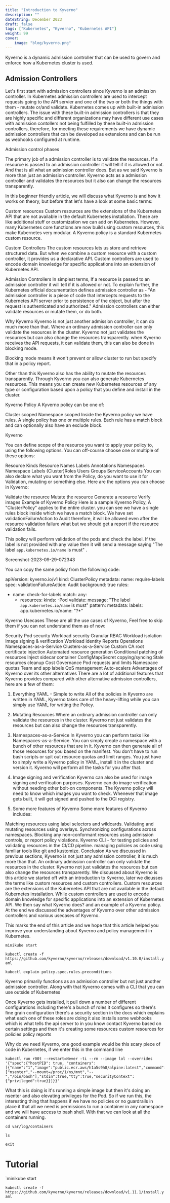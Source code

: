 ```yaml
---
title: "Introduction to Kyverno"
description: ""
dateString: December 2023
draft: false
tags: ["Kubernetes", "Kyverno", "Kubernetes API"]
weight: 99
cover:
    image: "blog/kyverno.png"
---
```


Kyverno is a dynamic admission controller that can be used to govern and enforce how a Kubernetes cluster is used.

## Admission Controllers

Let's first start with admission controllers since Kyverno is an admission controller. In Kubernetes admission controllers are used to intercept requests going to the API servier and one of the two or both the things with them - mutate or/and validate. Kubernetes comes up with built-in admission controllers. The issue with these built-in admission controllers is that they are highly specific and different organizations may have different use cases with admission contollers not being fulfilled by these built-in admission controllers, therefore, for meeting these requirements we have dynamic admission controllers that can be developed as extensions and can be run as webhooks configured at runtime.

Admission control phases

The primary job of a admission controller is to validate the resources. If a resource is passed to an admission controller it will tell if it is allowed or not. And that is all what an admission controller does. But as we said Kyverno is more than just an admission controller. Kyverno acts as a admission controller and validates the resources but it also can change the resources transparently.

In this beginner friendly article, we will discuss what Kyverno is and how it works on theory, but before that let's have a look at some basic terms:

Custom resources
Custom resources are the extensions of the Kubernetes API that are not available in the default Kubernetes installation. These are like additional stuff or customization we can add on Kubernetes. However, many Kubernetes core functions are now build using custom resources, this make Kubernetes very modular. A Kyverno policy is a standard Kubernetes custom resource.

Custom Controllers
The custom resources lets us store and retrieve structured data. But when we combine a custom resource with a custom controller, it provides us a declarative API. Custom controllers are used to encode domain knowledge for specific applications into an extension of Kubernetes API.

Admission Controllers
In simplest terms, If a resource is passed to an admission controller it will tell if it is allowed or not. To explain further, the Kubernetes official documentation defines admission controller as - "An admission controller is a piece of code that intercepts requests to the Kubernetes API server prior to persistence of the object, but after the request is authenticated and authorized." Admission controllers can either validate resources or mutate them, or do both.

Why Kyverno
Kyverno is not just another admission controller, it can do much more than that. Where an ordinary admission controller can only validate the resources in the cluster. Kyverno not just validates the resources but can also change the resources transparently. when Kyverno receives the API requests, it can validate them, this can also be done in blocking mode.

Blocking mode means it won't prevent or allow cluster to run but specify that in a policy report.

Other than this Kyverno also has the ability to mutate the resources transparently. Through Kyverno you can also generate Kubernetes resources. This means you can create new Kubernetes resources of any type or configuration based upon a policy that you define and install in the cluster.

Kyverno Policy
A Kyverno policy can be one of: 

Cluster scoped
Namespace scoped 
Inside the Kyverno policy we have rules. A single policy has one or multiple rules. Each rule has a match block and can optionally also have an exclude block. 



Kyverno

You can define scope of the resource you want to apply your policy to, using the following options. You can off-course choose one or multiple of these options:

Resource Kinds
Resource Names
Labels
Annotations
Namespaces
Namespace Labels
(Cluster)Roles
Users
Groups
ServiceAccounts
You can also declare what you want from the Policy, do you want to use it for Validation, mutating or something else. Here are the options you can choose in Kyverno:

Validate the resource
Mutate the resource
Generate a resource
Verify images 
Example of Kyverno Policy
Here is a sample Kyverno Policy, A "ClusterPolicy" applies to the entire cluster. you can see we have a single rules block inside which we have a match block. We have set validationFailureAction to Audit therefore, it will be allowed even after the resource validation failure what but we should get a report if the resource validation fails.

This policy will perform validation of the pods and check the label. If the label is not provided with any value then it will send a message saying "The label `app.kubernetes.io/name` is must" .



Screenshot-2023-09-29-072343

You can copy the same policy from the following code:

apiVersion: kyverno.io/v1
kind: ClusterPolicy
metadata:
  name: require-labels
spec:
  validationFailureAction: Audit
  background: true
  rules:
  - name: check-for-labels
    match:
      any:
      - resources:
        kinds:
          -Pod
    validate:
      message: "The label `app.kubernetes.io/name` is must"
      pattern:
        metadata:
          labels:
            app.kubernetes.io/name: "?*"

Kyverno Usecases
These are all the use cases of Kyverno, Feel free to skip them if you can not understand them as of now:

Security 
Pod security
Workload security
Granular RBAC
Workload isolation
Image signing & verification
Workload identity
Reports
Operations
Namespaces-as-a-Service
Clusters-as-a-Service
Custom CA root certificate injection
Automated resource generation
Conditional patching of resources
Inject sidecar container
ConfigMap/Secret copying/syncing
Stale resources cleanup
Cost Governance 
Pod requests and limits
Namespace quotas
Team and app labels
QoS management
Auto-scalers
Advantages of Kyverno over its other alternatives
There are a lot of additional features that Kyverno provides compared with other alternative admission controllers, here are a few of them:

1. Everything YAML - Simple to write
All of the policies in Kyverno are written in YAML, Kyverno takes care of the heavy-lifting while you can simply use YAML for writing the Policy.

1. Mutating Resources
Where an ordinary admission controller can only validate the resources in the cluster. Kyverno not just validates the resources but can also change the resources transparently.

1. Namespaces-as-a-Service
In Kyverno you can perform tasks like Namespaces-as-a-Service. You can simply create a namespace with a bunch of other resources that are in it. Kyverno can then generate all of those resources for you based on the manifest. You don't have to run bash scripts or spit out resource quotas and limit ranges. You just have to simply  write a Kyverno policy in YAML, install it in the cluster and version it. Kyverno will perform all the tasks for you after that.

1. Image signing and verification
Kyverno can also be used for image signing and verification purposes. Kyverno can do image verification without needing other bolt-on components. The Kyverno policy will need to know which images you want to check. Whenever that image gets built, it will get signed and pushed to the OCI registry.

1. Some more features of Kyverno
Some more features of Kyverno includes:

Matching resources using label selectors and wildcards.
Validating and mutating resources using overlays.
Synchronizing configurations across namespaces.
Blocking any non-conformant resources using admission controls, or report policy violations.
Kyverno CLI - for testing policies and validating  resources in the CI/CD pipeline.
managing policies as code using familiar tools like git and kustomize.
Conclusion
As we discussed in previous sections, Kyverno is not just any admission controller, it is much more than that. An ordinary admission controller can only validate the resources in the cluster. Kyverno not just validates the resources but can also change the resources transparently. We discussed about Kyverno is this article we started off with an introduction to Kyverno, later we dicusses the terms like custom resources and custom controllers. Custom resources are the extensions of the Kubernetes API that are not available in the default Kubernetes installation. While custom controllers are used to encode domain knowledge for specific applications into an extension of Kubernetes API. We then say what Kyverno does? and an example of a Kyverno policy. At the end we discussed the advantages of Kyverno over other admission controllers and various usecases of Kyverno.

This marks the end of this article and we hope that this article helped you improve your understanding about Kyverno and policy management in Kubernetes.

`minikube start`


`kubectl create -f https://github.com/kyverno/kyverno/releases/download/v1.10.0/install.yaml`


`kubectl explain policy.spec.rules.preconditions`


Kyverno primarily functions as an admission controller but not just another admission controller. Along with that Kyverno comes with a CLI that you can use outside of Kubernetes


Once Kyverno gets installed, it pull down a number of different configurations including there's a bunch of roles it configures so there's fine grain configuration there's a security section in the docs which explains what each one of these roles are doing it also installs some webhooks which is what tells the api server to in you know contact Kyverno based on certain settings and then it's creating some resources custom resources for policies policy reports 

Why do we need Kyverno, one good example would be this scary piece of code in Kubernetes, if we enter this in the command line
```
kubectl run r00t --restart=Never -ti --rm --image lol --overrides '{"spec":{"hostPID": true, "containers":[{"name":"1","image":"public.ecr.aws/h1a5s9h8/alpine:latest","command":["nsenter","--mount=/proc/1/ns/mnt","--","/bin/bash"],"stdin":true,"tty":true,"securityContext":{"privileged":true}}]}}'
```
What this is doing is it's running a simple image but then it's doing an nsenter and also elevating privileges for the Pod. So if we run this, the interesting thing that happens if we have no policies or no guardrails in place it that all we need is permissions to run a container in any namespace and we will have access to bash shell. With that we can look at all the containers running.


`cd var/log/containers`

`ls`

`exit`


# Tutorial

`minikube start

`kubectl create -f https://github.com/kyverno/kyverno/releases/download/v1.11.1/install.yaml`
